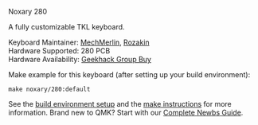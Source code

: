 Noxary 280

A fully customizable TKL keyboard.

Keyboard Maintainer: [MechMerlin](https://github.com/mechmerlin), [Rozakin](https://github.com/rozakiin)  
Hardware Supported: 280 PCB  
Hardware Availability: [Geekhack Group Buy](https://geekhack.org/index.php?topic=95660.0)  

Make example for this keyboard (after setting up your build environment):

    make noxary/280:default

See the [build environment setup](https://docs.qmk.fm/#/getting_started_build_tools) and the [make instructions](https://docs.qmk.fm/#/getting_started_make_guide) for more information. Brand new to QMK? Start with our [Complete Newbs Guide](https://docs.qmk.fm/#/newbs).
